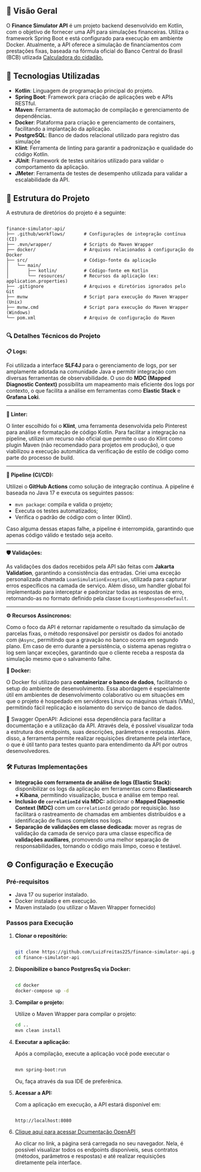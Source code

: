 ## 🧾 Visão Geral

O **Finance Simulator API** é um projeto backend desenvolvido em Kotlin, com o objetivo de fornecer uma API para simulações financeiras. Utiliza o framework Spring Boot e está configurado para execução em ambiente Docker. Atualmente, a API oferece a simulação de financiamentos com prestações fixas, baseada na fórmula oficial do Banco Central do Brasil (BCB) utlizada [Calculadora do cidadão.](https://www3.bcb.gov.br/CALCIDADAO/publico/exibirFormFinanciamentoPrestacoesFixas.do?method=exibirFormFinanciamentoPrestacoesFixas)

## 🚀 Tecnologias Utilizadas

- **Kotlin**: Linguagem de programação principal do projeto.
- **Spring Boot**: Framework para criação de aplicações web e APIs RESTful.
- **Maven**: Ferramenta de automação de compilação e gerenciamento de dependências.
- **Docker**: Plataforma para criação e gerenciamento de containers, facilitando a implantação da aplicação.
- **PostgreSQL**: Banco de dados relacional utilizado para registro das simulaçõe
- **Klint**: Ferramenta de linting para garantir a padronização e qualidade do código Kotlin.
- **JUnit**: Framework de testes unitários utilizado para validar o comportamento da aplicação.
- **JMeter**: Ferramenta de testes de desempenho utilizada para validar a escalabilidade da API.

## 📁 Estrutura do Projeto

A estrutura de diretórios do projeto é a seguinte:

```

finance-simulator-api/
├── .github/workflows/       # Configurações de integração contínua (CI)
├── .mvn/wrapper/            # Scripts do Maven Wrapper
├── docker/                  # Arquivos relacionados à configuração do Docker
├── src/                     # Código-fonte da aplicação
│   └── main/
│       ├── kotlin/          # Código-fonte em Kotlin
│       └── resources/       # Recursos da aplicação (ex: application.properties)
├── .gitignore               # Arquivos e diretórios ignorados pelo Git
├── mvnw                     # Script para execução do Maven Wrapper (Unix)
├── mvnw.cmd                 # Script para execução do Maven Wrapper (Windows)
└── pom.xml                  # Arquivo de configuração do Maven

```

## 

### 🔍 Detalhes Técnicos do Projeto

**📋 Logs:**

Foi utilizada a interface **SLF4J** para o gerenciamento de logs, por ser amplamente adotada na comunidade Java e permitir integração com diversas ferramentas de observabilidade. O uso do **MDC (Mapped Diagnostic Context)** possibilita um mapeamento mais eficiente dos logs por contexto, o que facilita a análise em ferramentas como **Elastic Stack** e **Grafana Loki**.

---

**🧹 Linter:**

O linter escolhido foi o **Klint**, uma ferramenta desenvolvida pelo Pinterest para análise e formatação de código Kotlin. Para facilitar a integração na pipeline, utilizei um recurso não oficial que permite o uso do Klint como plugin Maven (não recomendado para projetos em produção), o que viabilizou a execução automática da verificação de estilo de código como parte do processo de build.

---

**🔁 Pipeline (CI/CD):**

Utilizei o **GitHub Actions** como solução de integração contínua. A pipeline é baseada no Java 17 e executa os seguintes passos:

- `mvn package`: compila e valida o projeto;
- Executa os testes automatizados;
- Verifica o padrão de código com o linter (Klint).

Caso alguma dessas etapas falhe, a pipeline é interrompida, garantindo que apenas código válido e testado seja aceito.

---

**🛡️ Validações:**

As validações dos dados recebidos pela API são feitas com **Jakarta Validation**, garantindo a consistência das entradas. Criei uma exceção personalizada chamada `LoanSimulationException`, utilizada para capturar erros específicos na camada de serviço. Além disso, um handler global foi implementado para interceptar e padronizar todas as respostas de erro, retornando-as no formato definido pela classe `ExceptionResponseDefault`.

---

**⚙️ Recursos Assíncronos:**

Como o foco da API é retornar rapidamente o resultado da simulação de parcelas fixas, o método responsável por persistir os dados foi anotado com `@Async`, permitindo que a gravação no banco ocorra em segundo plano. Em caso de erro durante a persistência, o sistema apenas registra o log sem lançar exceções, garantindo que o cliente receba a resposta da simulação mesmo que o salvamento falhe.

**🐳 Docker:**

O Docker foi utilizado para **containerizar o banco de dados**, facilitando o setup do ambiente de desenvolvimento. Essa abordagem é especialmente útil em ambientes de desenvolvimento colaborativo ou em situações em que o projeto é hospedado em servidores Linux ou máquinas virtuais (VMs), permitindo fácil replicação e isolamento do serviço de banco de dados.

📘 Swagger OpenAPI:
Adicionei essa dependência para facilitar a documentação e a utilização da API. Através dela, é possível visualizar toda a estrutura dos endpoints, suas descrições, parâmetros e respostas. Além disso, a ferramenta permite realizar requisições diretamente pela interface, o que é útil tanto para testes quanto para entendimento da API por outros desenvolvedores.

### 🛠️ Futuras Implementações

- **Integração com ferramenta de análise de logs (Elastic Stack):** disponibilizar os logs da aplicação em ferramentas como **Elasticsearch + Kibana**, permitindo visualização, busca e análise em tempo real.
- **Inclusão de `correlationId` via MDC:** adicionar o **Mapped Diagnostic Context (MDC)** com um `correlationId` gerado por requisição. Isso facilitará o rastreamento de chamadas em ambientes distribuídos e a identificação de fluxos completos nos logs.
- **Separação de validações em classe dedicada:** mover as regras de validação da camada de serviço para uma classe específica de **validações auxiliares**, promovendo uma melhor separação de responsabilidades, tornando o código mais limpo, coeso e testável.

## ⚙️ Configuração e Execução

### Pré-requisitos

- Java 17 ou superior instalado.
- Docker instalado e em execução.
- Maven instalado (ou utilizar o Maven Wrapper fornecido)

### Passos para Execução

1. **Clonar o repositório:**

    ```bash
    
    git clone https://github.com/LuizFreitas225/finance-simulator-api.git
    cd finance-simulator-api
    ```

2. **Disponibilize o banco PostgresSq via Docker:**

   ```bash
   
   cd docker
   docker-compose up -d
   ```

3. **Compilar o projeto:**

   Utilize o Maven Wrapper para compilar o projeto:

    ```bash
    cd ..
    mvn clean install
    ```

4. **Executar a aplicação:**

   Após a compilação, execute a aplicação você pode executar o

    ```bash
    
    mvn spring-boot:run
    ```


   Ou, faça através da sua IDE de preferênica.

5. **Acessar a API:**

   Com a aplicação em execução, a API estará disponível em:

    ```
    
    http://localhost:8080
    
    ```

6. [Clique aqui para acessar Dcumentação OpenAPI](http://localhost:8080/swagger-ui/index.html)

   Ao clicar no link, a página será carregada no seu navegador. Nela, é possível visualizar todos os endpoints disponíveis, seus contratos (métodos, parâmetros e respostas) e até realizar requisições diretamente pela interface.
